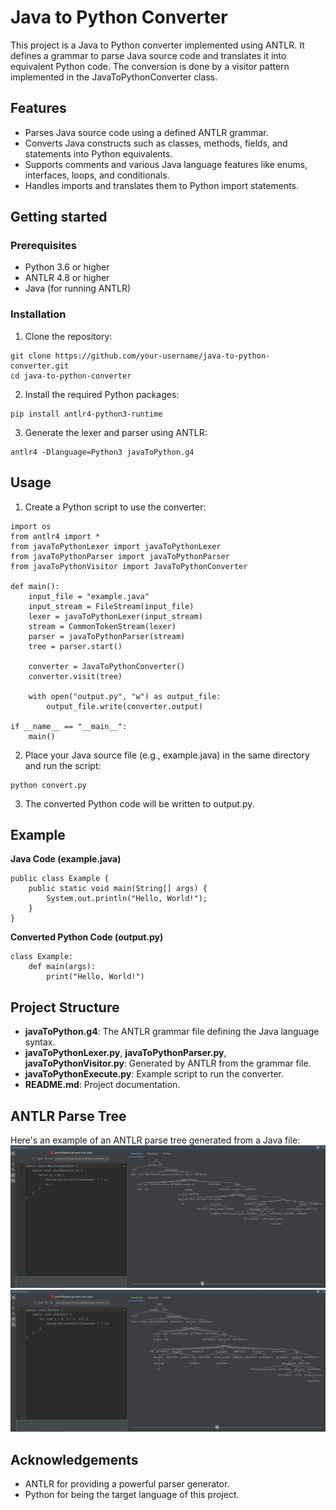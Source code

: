 # Java to Python Converter
This project is a Java to Python converter implemented using ANTLR. It defines a grammar to parse Java source code and translates it into equivalent Python code. The conversion is done by a visitor pattern implemented in the JavaToPythonConverter class.
## Features
- Parses Java source code using a defined ANTLR grammar.
- Converts Java constructs such as classes, methods, fields, and statements into Python equivalents.
- Supports comments and various Java language features like enums, interfaces, loops, and conditionals.
- Handles imports and translates them to Python import statements.
## Getting started 
### Prerequisites
- Python 3.6 or higher
- ANTLR 4.8 or higher
- Java (for running ANTLR)
### Installation
1) Clone the repository:
````
git clone https://github.com/your-username/java-to-python-converter.git
cd java-to-python-converter
````
2) Install the required Python packages:
````
pip install antlr4-python3-runtime
````
3) Generate the lexer and parser using ANTLR:
````
antlr4 -Dlanguage=Python3 javaToPython.g4
````
## Usage
1) Create a Python script to use the converter:
````
import os
from antlr4 import *
from javaToPythonLexer import javaToPythonLexer
from javaToPythonParser import javaToPythonParser
from javaToPythonVisitor import JavaToPythonConverter

def main():
    input_file = "example.java"
    input_stream = FileStream(input_file)
    lexer = javaToPythonLexer(input_stream)
    stream = CommonTokenStream(lexer)
    parser = javaToPythonParser(stream)
    tree = parser.start()

    converter = JavaToPythonConverter()
    converter.visit(tree)
    
    with open("output.py", "w") as output_file:
        output_file.write(converter.output)

if __name__ == "__main__":
    main()
````
2) Place your Java source file (e.g., example.java) in the same directory and run the script:
````
python convert.py
````
3) The converted Python code will be written to output.py.
## Example
**Java Code (example.java)**
````
public class Example {
    public static void main(String[] args) {
        System.out.println("Hello, World!");
    }
}
````
**Converted Python Code (output.py)**
````
class Example:
    def main(args):
        print("Hello, World!")
````
## Project Structure
- **javaToPython.g4**: The ANTLR grammar file defining the Java language syntax.
- **javaToPythonLexer.py**, **javaToPythonParser.py**, **javaToPythonVisitor.py**: Generated by ANTLR from the grammar file.
- **javaToPythonExecute.py**: Example script to run the converter.
- **README.md**: Project documentation.
## ANTLR Parse Tree
Here's an example of an ANTLR parse tree generated from a Java file:
![ANTLR Parse Tree](images/s1.png)
![ANTLR Parse Tree](images/s2.png)
## Acknowledgements
- ANTLR for providing a powerful parser generator.
- Python for being the target language of this project.
  

